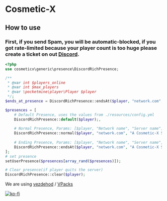 # Cosmetic-X

## How to use
### First, if you send Spam, you will be automatic-blocked, if you got rate-limited because your player count is too huge please create a ticket on out [Discord](https://discord.cosmetic-x.de).

```php
<?php
use cosmeticx\generic\presence\DiscordRichPresence;

/**
 * @var int $players_online
 * @var int $max_players
 * @var \pocketmine\player\Player $player 
 */;
$ends_at_presence = DiscordRichPresence::endsAt($player, "network.com", "A Cosmetic-X Server", 20); //NOTE: 20 seconds

$presences = [
    # Default Presence, uses the values from ./resources/config.yml
    DiscordRichPresence::default($player);,
    
    # Normal Presence, Params: [$player, "Network name", "Server name"]
    DiscordRichPresence::normal($player, "network.com", "A Cosmetic-X Server (" . $players_online . " / " . $max_players . ")"),
    
    # Ending Presence, Params: [$player, "Network name", "Server name", "20 seconds, after that it should send a new presence, if not then the default presence will be sent"]
    DiscordRichPresence::endsAt($player, "network.com", "A Cosmetic-X Server (" . $players_online . " / " . $max_players . ")", 20); //NOTE: 20 seconds
];
# set presence
setUserPresence($presences[array_rand($presences)]);

# Clear presence(if player quits the server)
DiscordRichPresence::clear($player);
```

We are using <a href="https://github.com/vezdehod">vezdehod</a> / <a href="https://github.com/vezdehod/VPacks">VPacks</a>


[![ko-fi](https://ko-fi.com/img/githubbutton_sm.svg)](https://ko-fi.com/cosmeticx)
